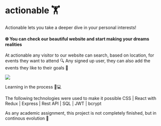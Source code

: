 # actionable 🏋️
Actionable lets you take a deeper dive in your personal interests!

#### 🌐 You can check our beautiful website and start making your dreams realities 

At actionable any visitor to our website can search, based on location, for events they want to attend 🔍
Any signed up user, they can also add the events they like to their goals 👤

![](public/actionable.gif
)

Learning in the process 📖💻

The following technologies were used to make it possible CSS | React with Redux | Express | Rest API | SQL | JWT | bcrypt

As any academic assignment, this project is not completely finished, but in continous evolution 🧬
